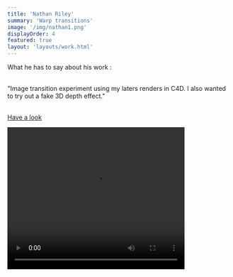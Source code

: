```yaml
---
title: 'Nathan Riley'
summary: 'Warp transitions'
image: '/img/nathan1.png'
displayOrder: 4
featured: true
layout: 'layouts/work.html'
---
```

What he has to say about his work :

<br> "Image transition experiment using my laters renders in C4D. I also wanted to
try out a fake 3D depth effect."

<br><a href="https://codepen.io/craftedbygc/live/aXGKrZ"> Have a look </a><br>

<video width="400" height="320" controls>
  <source src="/img/nathan.mp4" type="video/mp4">
  <source src="movie.ogg" type="video/ogg">
Your browser does not support the video tag.
</video>
